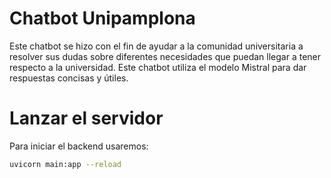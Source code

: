 # Chatbot Unipamplona
Este chatbot se hizo con el fin de ayudar a la comunidad universitaria a resolver sus dudas sobre diferentes necesidades que puedan llegar a tener respecto a la universidad.
Este chatbot utiliza el modelo Mistral para dar respuestas concisas y útiles.


# Lanzar el servidor
Para iniciar el backend usaremos:

```bash
uvicorn main:app --reload
